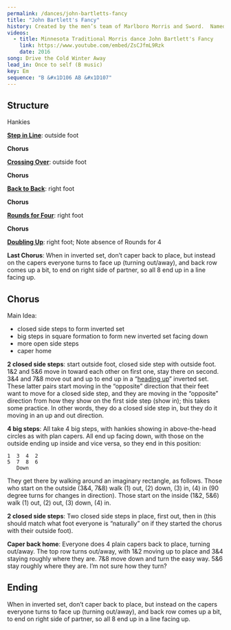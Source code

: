 ```yaml
---
permalink: /dances/john-bartletts-fancy
title: "John Bartlett's Fancy"
history: Created by the men’s team of Marlboro Morris and Sword.  Named for John Bartlett, personality (dean?) at  Marlboro College.
videos:
  - title: Minnesota Traditional Morris dance John Bartlett's Fancy
    link: https://www.youtube.com/embed/ZsCJfmL9Rzk
    date: 2016
song: Drive the Cold Winter Away
lead_in: Once to self (B music)
key: Em
sequence: "B &#x1D106 AB &#x1D107"
---
```


## Structure

Hankies

**[Step in Line](/figures#step-in-line)**: outside foot

**Chorus**

**[Crossing Over](/figures#crossing-over)**: outside foot

**Chorus**

**[Back to Back](/figures#back-to-back)**: right foot

**Chorus**

**[Rounds for Four](/figures#rounds-for-four)**: right foot

**Chorus**

**[Doubling Up](/figures#doubling-up)**: right foot; Note absence of Rounds for 4

**Last Chorus**: When in inverted set, don’t caper back to place, but instead on the capers everyone turns to face up (turning out/away), and back row comes up a bit, to end on right side of partner, so all 8 end up in a line facing up.

## Chorus

Main Idea: <br>
* closed side steps to form inverted set
* big steps in square formation to form new inverted set facing down
* more open side steps
* caper home

**2 closed side steps**: start outside foot, closed side step with outside foot.  1&2 and 5&6 move in toward each other on first one, stay there on second.  3&4 and 7&8 move out and up to end up in a “[heading up](/figures#heading-up)” inverted set.  These latter pairs start moving in the “opposite” direction that their feet want to move for a closed side step, and they are moving in the “opposite” direction from how they show on the first side step (show in); this takes some practice.  In other words, they do a closed side step in, but they do it moving in an up and out direction.

**4 big steps**: All take 4 big steps, with hankies showing in above-the-head circles as with plan capers.  All end up facing down, with those on the outside ending up inside and vice versa, so they end in this position:
```
1  3  4  2
5  7  8  6
   Down
```
They get there by walking around an imaginary rectangle, as follows.  Those who start on the outside (3&4, 7&8) walk (1) out, (2) down, (3) in, (4) in (90 degree turns for changes in direction).  Those start on the inside (1&2, 5&6) walk (1) out, (2) out, (3) down, (4) in.

**2 closed side steps**: Two closed side steps in place, first out, then in (this should match what foot everyone is “naturally” on if they started the chorus with their outside foot).

**Caper back home**: Everyone does 4 plain capers back to place, turning out/away.  The top row turns out/away, with 1&2 moving up to place and 3&4 staying roughly where they are.  7&8 move down and turn the easy way.  5&6 stay roughly where they are.  I’m not sure how they turn?

## Ending

When in inverted set, don’t caper back to place, but instead on the capers everyone turns to face up (turning out/away), and back row comes up a bit, to end on right side of partner, so all 8 end up in a line facing up.




